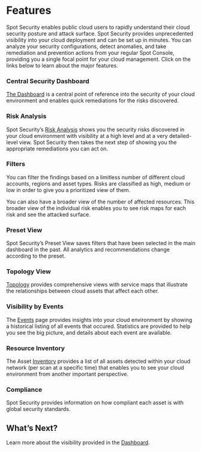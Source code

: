 <meta name="robots" content="noindex">

# Features

Spot Security enables public cloud users to rapidly understand their cloud security posture and attack surface. Spot Security provides unprecedented visibility into your cloud deployment and can be set up in minutes. You can analyze your security configurations, detect anomalies, and take remediation and prevention actions from your regular Spot Console, providing you a single focal point for your cloud management. Click on the links below to learn about the major features.

### Central Security Dashboard

[The Dashboard](spot-security/features/security-dashboard/) is a central point of reference into the security of your cloud environment and enables quick remediations for the risks discovered.

### Risk Analysis

Spot Security’s [Risk Analysis](spot-security/features/analyze-risks/) shows you the security risks discovered in your cloud environment with visibility at a high level and at a very detailed-level view. Spot Security then takes the next step of showing you the appropriate remediations you can act on.

### Filters

You can filter the findings based on a limitless number of different cloud accounts, regions and asset types. Risks are classified as high, medium or low in order to give you a prioritized view of them.

You can also have a broader view of the number of affected resources. This broader view of the individual risk enables you to see risk maps for each risk and see the attacked surface.

### Preset View

Spot Security’s Preset View saves filters that have been selected in the main dashboard in the past. All analytics and recommendations change according to the preset.

### Topology View

[Topology](spot-security/features/topology) provides comprehensive views with service maps that illustrate the relationships between cloud assets that affect each other.

### Visibility by Events

The [Events](spot-security/features/events) page provides insights into your cloud environment by showing a historical listing of all events that occured. Statistics are provided to help you see the big picture, and details about each event are available.

### Resource Inventory

The Asset [Inventory](spot-security/features/inventory) provides a list of all assets detected within your cloud network (per scan at a specific time) that enables you to see your cloud environment from another important perspective.

### Compliance

Spot Security provides information on how compliant each asset is with global security standards.

## What’s Next?

Learn more about the visibility provided in the [Dashboard](spot-security/features/security-dashboard).
